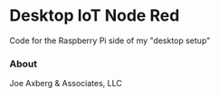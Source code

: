 Desktop IoT Node Red
==============

Code for the Raspberry Pi side of my "desktop setup"

### About

Joe Axberg & Associates, LLC